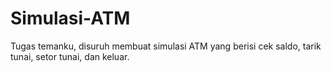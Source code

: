 # Simulasi-ATM
Tugas temanku, disuruh membuat simulasi ATM yang berisi cek saldo, tarik tunai, setor tunai, dan keluar.
